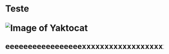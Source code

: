 <h1> Teste

![Image of Yaktocat](https://octodex.github.com/images/yaktocat.png)

```
eeeeeeeeeeeeeeeeexxxxxxxxxxxxxxxxxxxxxxxxxxxxxeeeeeeeeeeeeeeeeeemmmmmmmmmmmmmmmmmppppppppppppplllllllllloooooooooooooo
```
